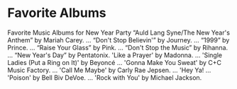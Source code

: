 # Favorite Albums
 Favorite Music Albums for New Year Party
“Auld Lang Syne/The New Year's Anthem” by Mariah Carey. ...
“Don't Stop Believin'” by Journey. ...
“1999” by Prince. ...
“Raise Your Glass” by Pink. ...
“Don't Stop the Music” by Rihanna. ...
“New Year's Day” by Pentatonix.
'Like a Prayer' by Madonna. ...
'Single Ladies (Put a Ring on It)' by Beyoncé ...
'Gonna Make You Sweat' by C+C Music Factory. ...
'Call Me Maybe' by Carly Rae Jepsen. ...
'Hey Ya! ...
'Poison' by Bell Biv DeVoe. ...
'Rock with You' by Michael Jackson.
